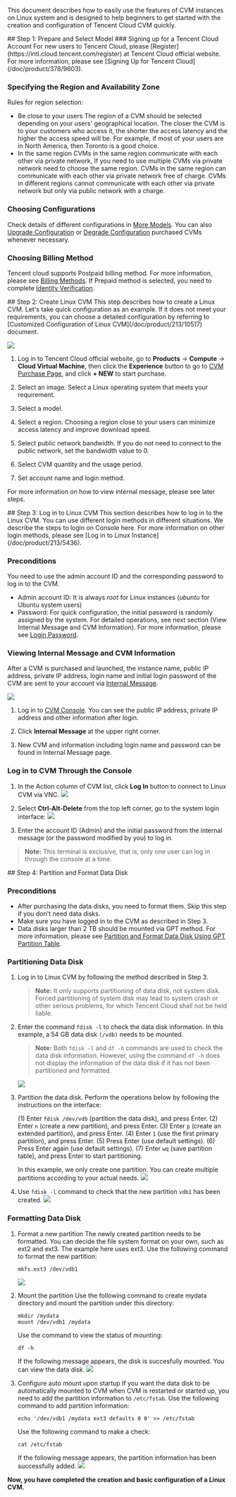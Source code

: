 
This document describes how to easily use the features of CVM instances on Linux system and is designed to help beginners to get started with the creation and configuration of Tencent Cloud CVM quickly.

<div id="page1"></div>
## Step 1: Prepare and Select Model
### Signing up for a Tencent Cloud Account
For new users to Tencent Cloud, please [Register](https://intl.cloud.tencent.com/register) at Tencent Cloud official website. For more information, please see [Signing Up for Tencent Cloud](/doc/product/378/9603).

### Specifying the Region and Availability Zone
Rules for region selection:
 - Be close to your users
The region of a CVM should be selected depending on your users' geographical location. The closer the CVM is to your customers who access it, the shorter the access latency and the higher the access speed will be. For example, if most of your users are in North America, then Toronto is a good choice.
 - In the same region
CVMs in the same region communicate with each other via private network, If you need to use multiple CVMs via private network need to choose the same region.
CVMs in the same region can communicate with each other via private network free of charge.
CVMs in different regions cannot communicate with each other via private network but only via public network with a charge.

### Choosing Configurations
Check details of different configurations in [More Models](https://intl.cloud.tencent.com/document/product/213/7153). You can also [Upgrade Configuration](/doc/product/213/%E8%B0%83%E6%95%B4CVM%E5%AE%9E%E4%BE%8B%E9%85%8D%E7%BD%AE#1.-配置升级) or [Degrade Configuration](/doc/product/213/%E8%B0%83%E6%95%B4CVM%E5%AE%9E%E4%BE%8B%E9%85%8D%E7%BD%AE#2.-配置降级) purchased CVMs whenever necessary.

### Choosing Billing Method
Tencent cloud supports Postpaid billing method. For more information, please see [Billing Methods](/doc/product/213/2180).
If Prepaid method is selected, you need to complete [Identity Verification](https://console.cloud.tencent.com/developer/infomation).

<div id="page2"></div>
## Step 2: Create Linux CVM
This step describes how to create a Linux CVM. Let's take quick configuration as an example. If it does not meet your requirements, you can choose a detailed configuration by referring to [Customized Configuration of Linux CVM](/doc/product/213/10517) document.

![](//mc.qcloudimg.com/static/img/15b48516a605826fbc15d6775be04f20/image.png)

 1. Log in to Tencent Cloud official website, go to **Products** -> **Compute** -> **Cloud Virtual Machine**, then click the **Experience** button to go to [CVM Purchase Page](https://console.cloud.tencent.com/cvm/index), and click **+ NEW** to start purchase.

 2. Select an image. Select a Linux operating system that meets your requirement.
 
 3. Select a model.
 
 4. Select a region. Choosing a region close to your users can minimize access latency and improve download speed.
 
 5. Select public network bandwidth. If you do not need to connect to the public network, set the bandwidth value to 0.
 
 6. Select CVM quantity and the usage period.

 7. Set account name and login method.
 
For more information on how to view internal message, please see later steps.
 
<div id="Inter-Page">  </div>
## Step 3: Log in to Linux CVM
This section describes how to log in to the Linux CVM. You can use different login methods in different situations. We describe the steps to login on Console here. For more information on other login methods, please see [Log in to Linux Instance](/doc/product/213/5436).

### Preconditions
You need to use the admin account ID and the corresponding password to log in to the CVM.

 * Admin account ID: It is always *root* for Linux instances (*ubuntu* for Ubuntu system users)
 * Password: For quick configuration, the initial password is randomly assigned by the system. For detailed operations, see next section (View Internal Message and CVM Information).
   For more information, please see [Login Password](/doc/product/213/6093).
   
### Viewing Internal Message and CVM Information
After a CVM is purchased and launched, the instance name, public IP address, private IP address, login name and initial login password of the CVM are sent to your account via [Internal Message](https://console.cloud.tencent.com/message).

![](//mc.qcloudimg.com/static/img/da559439d58296f6da3ff28c2c1ab952/image.png)
 1) Log in to [CVM Console](https://console.cloud.tencent.com/cvm/index). You can see the public IP address, private IP address and other information after login.

 2. Click **Internal Message** at the upper right corner.

 3. New CVM and information including login name and password can be found in Internal Message page.


### Log in to CVM Through the Console
 1. In the Action column of CVM list, click **Log In** button to connect to Linux CVM via VNC.
	![](//mc.qcloudimg.com/static/img/2458a30dd79da5762ea6cf474755319e/image.png)

 2. Select **Ctrl-Alt-Delete** from the top left corner, go to the system login interface:
	![](//mc.qcloudimg.com/static/img/e4dbc02ca9ae2a7cb9ada5316effd31a/image.png)
	
 3. Enter the account ID (Admin) and the initial password from the internal message (or the password modified by you) to log in.

>**Note:**
>This terminal is exclusive, that is, only one user can log in through the console at a time.

<div id="page4"></div>
## Step 4: Partition and Format Data Disk

### Preconditions
 - After purchasing the data disks, you need to format them. Skip this step if you don't need data disks.
 - Make sure you have logged in to the CVM as described in Step 3.
 - Data disks larger than 2 TB should be mounted via GPT method. For more information, please see [Partition and Format Data Disk Using GPT Partition Table](/doc/product/213/2043).
 
### Partitioning Data Disk

 1. Log in to Linux CVM by following the method described in Step 3.

	> **Note:**
	> It only supports partitioning of data disk, not system disk. Forced partitioning of system disk may lead to system crash or other serious problems, for which Tencent Cloud shall not be held liable.

 2. Enter the command `fdisk -l` to check the data disk information.
	In this example, a 54 GB data disk `(/vdb)` needs to be mounted.
	>**Note:**
	> Both `fdisk -l` and `df -h` commands are used to check the data disk information. However, using the command `df -h` does not display the information of the data disk if it has not been partitioned and formatted.

	![](//mc.qcloudimg.com/static/img/f26b5a092e1521556410afdc75a95474/image.png)

 3. Partition the data disk. Perform the operations below by following the instructions on the interface:

 	(1) Enter `fdisk /dev/vdb` (partition the data disk), and press Enter.
 	(2) Enter `n` (create a new partition), and press Enter.
 	(3) Enter `p` (create an extended partition), and press Enter.
 	(4) Enter `1` (use the first primary partition), and press Enter.
 	(5) Press Enter (use default settings).
 	(6) Press Enter again (use default settings).
 	(7) Enter `wq` (save partition table), and press Enter to start partitioning.

	In this example, we only create one partition. You can create multiple partitions according to your actual needs.
	![](//mc.qcloudimg.com/static/img/8a9c8ff4db5a7e4622bf2968d0309129/image.png)

 4. Use `fdisk -l` command to check that the new partition `vdb1` has been created.
	![](//mc.qcloudimg.com/static/img/304ccd9491f2a25b8d3b33b5213faa0e/image.png)

### Formatting Data Disk

 1. Format a new partition
 The newly created partition needs to be formatted. You can decide the file system format on your own, such as ext2 and ext3. The example here uses ext3.
Use the following command to format the new partition: 
	```
	mkfs.ext3 /dev/vdb1
	```
	![](//mc.qcloudimg.com/static/img/fce59c4aba93c688c429fe4760452264/image.png)

 2. Mount the partition
	Use the following command to create mydata directory and mount the partition under this directory:
	```
	mkdir /mydata
	mount /dev/vdb1 /mydata
	```
	Use the command to view the status of mounting:
	```
	df -h
	```
	If the following message appears, the disk is succesfully mounted. You can view the data disk.
	![](//mc.qcloudimg.com/static/img/d6bc35b30b823c567812affd032bfedf/image.png)

 3. Configure auto mount upon startup
If you want the data disk to be automatically mounted to CVM when CVM is restarted or started up, you need to add the partition information to `/etc/fstab`.
Use the following command to add partition information:
	```
	echo '/dev/vdb1 /mydata ext3 defaults 0 0' >> /etc/fstab
	```
	Use the following command to make a check:
	```
	cat /etc/fstab
	```
	If the following message appears, the partition information has been successfully added.
	![](//mc.qcloudimg.com/static/img/39025e909cd849d5a34378a7d0078d13/image.png)
	
**Now, you have completed the creation and basic configuration of a Linux CVM.**

